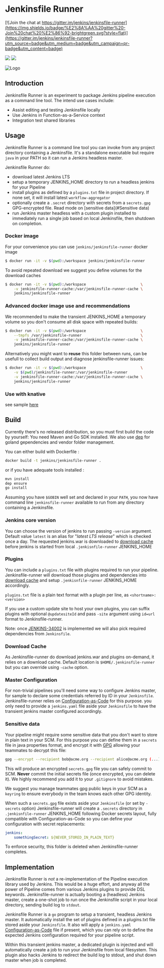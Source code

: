 # Jenkinsfile Runner

[![Join the chat at https://gitter.im/jenkins/jenkinsfile-runner](https://img.shields.io/badge/%E2%8A%AA%20gitter%20-Join%20chat%20%E2%86%92-brightgreen.svg?style=flat)](https://gitter.im/jenkins/jenkinsfile-runner?utm_source=badge&utm_medium=badge&utm_campaign=pr-badge&utm_content=badge)

[![](https://images.microbadger.com/badges/commit/jenkins/jenkinsfile-runner.svg)](https://microbadger.com/images/jenkins/jenkinsfile-runner)
[![](https://images.microbadger.com/badges/image/jenkins/jenkinsfile-runner.svg)](https://microbadger.com/images/jenkins/jenkinsfile-runner)


![Logo](logo.png)

## Introduction

Jenkinsfile Runner is an experiment to package Jenkins pipeline execution as a command line tool. The intend use cases include:

- Assist editing and testing Jenkinsfile locally
- Use Jenkins in Function-as-a-Service context
- Integration test shared libraries



## Usage

Jenkinsfile Runner is a command line tool you can invoke from any project directory containing a Jenkinsfile. It's a standalone
executable but require `java` in your PATH so it can run a Jenkins headless master.

Jenkinsfile Runner do:

- download latest Jenkins LTS
- setup a temporary JENKINS_HOME directory to run a headless jenkins for your Pipeline
- install plugins as defined by a `plugins.txt` file in project directory. If none set, it will install latest `workflow-aggregator`
- optionally create a `.secret` directory with secrets from a `secrets.gpg` GPG-encrypted file. Read mode on [sensitive data](#Sensitive data)  
- run Jenkins master headless with a custom plugin installed to immediately run a single job based on local Jenkinsfile, then shutdown on completion.

### Docker image

For your convenience you can use `jenkins/jenkinsfile-runner` docker image

```bash
$ docker run -it -v $(pwd):/workspace jenkins/jenkinsfile-runner
```` 

To avoid repeated download we suggest you define volumes for the download caches

```bash
$ docker run -it -v $(pwd):/workspace                         \
    -v jenkinsfile-runner-cache:/var/jenkinsfile-runner-cache \
    jenkins/jenkinsfile-runner
```` 

### Advanced docker image use and recommendations

We recommended to make the transient JENKINS_HOME a temporary volume so you don't consume all disk space with 
repeated builds:  

```bash
$ docker run -it -v $(pwd):/workspace                         \
    --tmpfs /var/jenkinsfile-runner                           \
    -v jenkinsfile-runner-cache:/var/jenkinsfile-runner-cache \
    jenkins/jenkinsfile-runner
```` 

Alternatively you might want to **reuse** this folder between runs, can be usefull to collect build output and
diagnose jenkinsfile-runner issues:

```bash
$ docker run -it -v $(pwd):/workspace                         \
    -v $(pwd)/jenkinsfile-runner:/var/jenkinsfile-runner                           \
    -v jenkinsfile-runner-cache:/var/jenkinsfile-runner-cache \
    jenkins/jenkinsfile-runner
```` 

### Use with knative

see sample [here](knative/)


## Build

Currently there's no released distribution, so you must first build the code by yourself:
You need Maven and Go SDK installed.
We also use [dep](https://github.com/golang/dep) for goland gependencies and vendor folder management.

You can either build with Dockerfile :
```sh
docker build -t jenkins/jenkinsfile-runner . 
```

or if you have adequate tools installed :

```sh
mvn install
dep ensure
go install 
```

Assuming you have `$GOBIN` well set and declared in your `PATH`, you now have command line `jenkinsfile-runner` 
available to run from any directory containing a Jenkinsfile.   

### Jenkins core version

You can choose the version of jenkins to run passing `-version` argument. Default value `latest` is an alias for
"_latest LTS release_" which is checked once a day. The requested jenkins.war is downloaded to [download cache](#cache) before
jenkins is started from local `.jenkisnfile-runner` JENKINS_HOME

### Plugins

You can include a `plugins.txt` file with plugins required to run your pipeline. Jenkinsfile-runner will 
download those plugins and dependencies into [download cache](#cache) and setup `.jenkisnfile-runner` JENKINS_HOME
accordingly.

`plugins.txt` file is a plain text format with a plugin per line, as
`<shortname>:<version>` 

If you use a custom update site to host your own plugins, you can suffix plugins with optional `@updatesiteId` and 
pass `-site` argument using `id=url` format to Jenkinsfile-runner.
 

Note: once [JENKINS-34002](https://issues.jenkins-ci.org/browse/JENKINS-34002) is implemented we will also
pick required dependencies from `Jenkinsfile`. 

### <a name="cache"></a>Download Cache

As Jenkinsfile-runner do download jenkins.war and plugins on-demand, it relies on a download cache.
Default location is `$HOME/.jenkinsfile-runner` but you can override using `-cache` option.


### Master Configuration

For non-trivial pipelines you'll need some way to configure Jenkins master, for sample to declare some
credentials referred by ID in your `Jenkinsfile`. Jenkinsfile-runner relies on 
[Configuration-as-Code](https://github.com/jenkinsci/jep/tree/master/jep/201) for this purpose. you only
need to provide a `jenkins.yaml` file aside your `Jenkinsfile` to have the transient jenkins master
configured accordingly. 

### Sensitive data

Your pipeline might require some sensitive data that you don't want to store in plain text in your SCM. 
For this purpose you can define them in a `secrets` file in java properties format, and encrypt it with
[GPG](https://www.gnupg.org/) allowing your teammates to decrypt this file: 

```bash
gpg --encrypt --recipient bob@acme.org --recipient alice@acme.org (...) secrets
``` 
This will produce an encrypted `secrets.gpg` file you can safely commit to SCM. **Never** commit the
initial secrets file (once encrypted, you can delete it). We highly recommend you add it to your
`.gitignore` to avoid mistakes.

We suggest you manage teammates gpg public keys in your SCM as a `keyring` to ensure everybody in the 
team knows each other GPG identity.

When such a `secrets.gpg` file exists aside your `Jenkinsfile` (or set by `-secrets` option) Jenkinsfile-runner
will create a `.secrets` directory in `.jenkisnfile-runner` JENKINS_HOME following Docker secrets layout, 
fully compatible with Configuration-as-Code so you can define your configuration with secret replacements:

```yaml
jenkins:
    somethingSecret: ${NEVER_STORED_IN_PLAIN_TEXT}
```  
To enforce security, this folder is deleted when Jenkinsfile-runner completes. 

## Implementation

Jenkinsfile Runner is *not* a re-implementation of the Pipeline execution library used by Jenkins. This would be a huge effort, and
anyway all the power of Pipeline comes from various Jenkins plugins to provide DSL keywords. Jenkinsfile-runner is
actually booting a (headless) Jenkins master, create a one-shot job to run once the Jenkinsfile script in your local 
directory, sending build log to `stdout`. 

Jenkinsfile Runner is a `go` program to setup a transient, headless Jenkins master. It automatically install the set of
plugins defined in a plugins.txt file stored aside your `Jenkinsfile`. It also will apply a `jenkins.yaml` 
[Configuration-as-Code](https://github.com/jenkinsci/configuration-as-code-plugin) file if present, which you can rely 
on to define the expected Jenkins configuration required for your pipeline script.

Within this transient jenkins master, a dedicated plugin is injected and will automatically create a job to run your
Jenkinsfile from local filesystem. This plugin also hacks Jenkins to redirect the build log to stdout, and shut down 
master when job is completed. 

